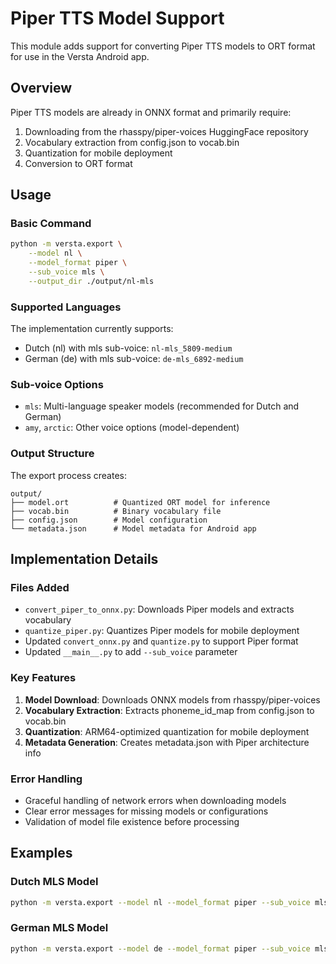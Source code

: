 # Piper TTS Model Support

This module adds support for converting Piper TTS models to ORT format for use in the Versta Android app.

## Overview

Piper TTS models are already in ONNX format and primarily require:
1. Downloading from the rhasspy/piper-voices HuggingFace repository
2. Vocabulary extraction from config.json to vocab.bin
3. Quantization for mobile deployment
4. Conversion to ORT format

## Usage

### Basic Command

```bash
python -m versta.export \
    --model nl \
    --model_format piper \
    --sub_voice mls \
    --output_dir ./output/nl-mls
```

### Supported Languages

The implementation currently supports:
- Dutch (nl) with mls sub-voice: `nl-mls_5809-medium`
- German (de) with mls sub-voice: `de-mls_6892-medium`

### Sub-voice Options

- `mls`: Multi-language speaker models (recommended for Dutch and German)
- `amy`, `arctic`: Other voice options (model-dependent)

### Output Structure

The export process creates:
```
output/
├── model.ort          # Quantized ORT model for inference
├── vocab.bin          # Binary vocabulary file
├── config.json        # Model configuration
└── metadata.json      # Model metadata for Android app
```

## Implementation Details

### Files Added

- `convert_piper_to_onnx.py`: Downloads Piper models and extracts vocabulary
- `quantize_piper.py`: Quantizes Piper models for mobile deployment
- Updated `convert_onnx.py` and `quantize.py` to support Piper format
- Updated `__main__.py` to add `--sub_voice` parameter

### Key Features

1. **Model Download**: Downloads ONNX models from rhasspy/piper-voices
2. **Vocabulary Extraction**: Extracts phoneme_id_map from config.json to vocab.bin
3. **Quantization**: ARM64-optimized quantization for mobile deployment
4. **Metadata Generation**: Creates metadata.json with Piper architecture info

### Error Handling

- Graceful handling of network errors when downloading models
- Clear error messages for missing models or configurations
- Validation of model file existence before processing

## Examples

### Dutch MLS Model
```bash
python -m versta.export --model nl --model_format piper --sub_voice mls
```

### German MLS Model  
```bash
python -m versta.export --model de --model_format piper --sub_voice mls
```